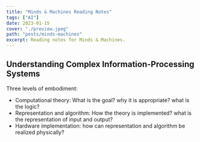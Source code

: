 ```yaml
---
title: "Minds & Machines Reading Notes"
tags: ["AI"]
date: 2023-01-15
cover: "./preview.jpeg"
path: "posts/minds-machines"
excerpt: Reading notes for Minds & Machines.
---
```


## Understanding Complex Information-Processing Systems
Three levels of embodiment:
- Computational theory: What is the goal? why it is appropriate? what is the logic?
- Representation and algorithm: How the theory is implemented? what is the representation of input and output?
- Hardware implementation: how can representation and algorithm be realized physically?